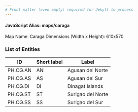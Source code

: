 ```yaml
---
# Front matter (even empty) required for Jekyll to process
---
```


#### JavaScript Alias: maps/caraga

Map Name: Caraga
Dimensions (Width x Height): 610x570





### List of Entities

ID | Short label | Label
---|---|---|
PH.CG.AN | AN | Agusan del Norte
PH.CG.AS | AS | Agusan del Sur
PH.CG.DI | DI | Dinagat Islands
PH.CG.ST | ST | Surigao del Norte		
PH.CG.SS | SS | Surigao del Sur